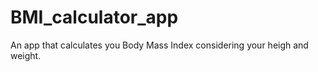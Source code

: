 # BMI_calculator_app
An app that calculates you Body Mass Index considering your heigh and weight. 
